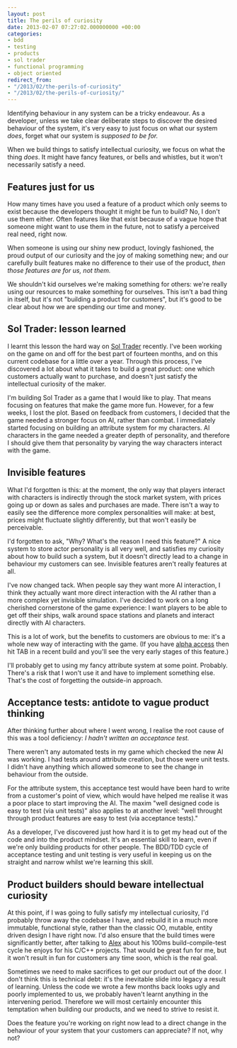 ```yaml
---
layout: post
title: The perils of curiosity
date: 2013-02-07 07:27:02.000000000 +00:00
categories:
- bdd
- testing
- products
- sol trader
- functional programming
- object oriented
redirect_from:
- "/2013/02/the-perils-of-curiosity"
- "/2013/02/the-perils-of-curiosity/"
---
```

Identifying behaviour in any system can be a tricky endeavour. As a developer, unless we take clear deliberate steps to discover the desired behaviour of the system, it's very easy to just focus on what our system *does*, forget what our system is *supposed to be for.*

When we build things to satisfy intellectual curiosity, we focus on what the thing *does*. It might have fancy features, or bells and whistles, but it won't necessarily satisfy a need.

## Features just for us

How many times have you used a feature of a product which only seems to exist because the developers thought it might be fun to build? No, I don't use them either. Often features like that exist because of a vague hope that someone might want to use them in the future, not to satisfy a perceived real need, right now.

When someone is using our shiny new product, lovingly fashioned, the proud output of our curiosity and the joy of making something new; and our carefully built features make no difference to their use of the product, *then those features are for us, not them.*

We shouldn't kid ourselves we're making something for others: we're really using our resources to make something for ourselves. This isn't a bad thing in itself, but it's not "building a product for customers", but it's good to be clear about how we are spending our time and money.

## Sol Trader: lesson learned

I learnt this lesson the hard way on [Sol Trader](http://soltrader.net) recently. I've been working on the game on and off for the best part of fourteen months, and on this current codebase for a little over a year. Through this process, I've discovered a lot about what it takes to build a great product: one which customers actually want to purchase, and doesn't just satisfy the intellectual curiosity of the maker.

I'm building Sol Trader as a game that I would like to play. That means focusing on features that make the game more fun. However, for a few weeks, I lost the plot. Based on feedback from customers, I decided that the game needed a stronger focus on AI, rather than combat. I immediately started focusing on building an attribute system for my characters. AI characters in the game needed a greater depth of personality, and therefore I should give them that personality by varying the way characters interact with the game.

## Invisible features

What I'd forgotten is this: at the moment, the only way that players interact with characters is indirectly through the stock market system, with prices going up or down as sales and purchases are made. There isn't a way to easily see the difference more complex personalities will make: at best, prices might fluctuate slightly differently, but that won't easily be perceivable.

I'd forgotten to ask, "Why? What's the reason I need this feature?" A nice system to store actor personality is all very well, and satisfies my curiosity about how to build such a system, but it doesn't directly lead to a change in behaviour my customers can see. Invisible features aren't really features at all.

I've now changed tack. When people say they want more AI interaction, I think they actually want more direct interaction with the AI rather than a more complex yet invisible simulation. I've decided to work on a long cherished cornerstone of the game experience: I want players to be able to get off their ships, walk around space stations and planets and interact directly with AI characters.

This is a lot of work, but the benefits to customers are obvious to me: it's a whole new way of interacting with the game. (If you have [alpha access](http://soltrader.net/buy) then hit TAB in a recent build and you'll see the very early stages of this feature.)

I'll probably get to using my fancy attribute system at some point. Probably. There's a risk that I won't use it and have to implement something else. That's the cost of forgetting the outside-in approach.

## Acceptance tests: antidote to vague product thinking

After thinking further about where I went wrong, I realise the root cause of this was a tool deficiency: *I hadn't written an acceptance test.*

There weren't any automated tests in my game which checked the new AI was working. I had tests around attribute creation, but those were unit tests. I didn't have anything which allowed someone to see the change in behaviour from the outside.

For the attribute system, this acceptance test would have been hard to write from a customer's point of view, which would have helped me realise it was a poor place to start improving the AI. The maxim "well designed code is easy to test (via unit tests)" also applies to at another level: "well throught through product features are easy to test (via acceptance tests)."

As a developer, I've discovered just how hard it is to get my head out of the code and into the product mindset. It's an essential skill to learn, even if we're only building products for other people. The BDD/TDD cycle of acceptance testing and unit testing is very useful in keeping us on the straight and narrow whilst we're learning this skill.

## Product builders should beware intellectual curiosity

At this point, if I was going to fully satisfy my intellectual curiosity, I'd probably throw away the codebase I have, and rebuild it in a much more immutable, functional style, rather than the classic OO, mutable, entity driven design I have right now. I'd also ensure that the build times were significantly better, after talking to [Alex](http://twitter.com/mmalex) about his 100ms build-compile-test cycle he enjoys for his C/C++ projects. That would be great fun for me, but it won't result in fun for customers any time soon, which is the real goal.

Sometimes we need to make sacrifices to get our product out of the door. I don't think this is technical debt: it's the inevitable slide into legacy a result of learning. Unless the code we wrote a few months back looks ugly and poorly implemented to us, we probably haven't learnt anything in the intervening period. Therefore we will most certainly encounter this temptation when building our products, and we need to strive to resist it.

Does the feature you're working on right now lead to a direct change in the behaviour of your system that your customers can appreciate? If not, why not?
